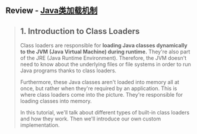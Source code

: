 ## Review - [Java类加载机制](https://www.baeldung.com/java-classloaders)

> ## **1. Introduction to Class Loaders**
>
> Class loaders are responsible for **loading Java classes dynamically to the JVM** **(Java Virtual Machine) during runtime.** They're also part of the JRE (Java Runtime Environment). Therefore, the JVM doesn't need to know about the underlying files or file systems in order to run Java programs thanks to class loaders.
>
> Furthermore, these Java classes aren't loaded into memory all at once, but rather when they're required by an application. This is where class loaders come into the picture. They're responsible for loading classes into memory.
>
> In this tutorial, we'll talk about different types of built-in class loaders and how they work. Then we'll introduce our own custom implementation.

